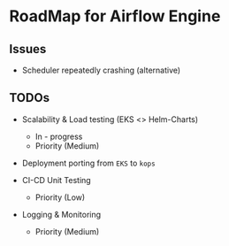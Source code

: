 #  RoadMap for Airflow Engine


## Issues
*   Scheduler repeatedly crashing (alternative) 


## TODOs

*   Scalability & Load testing (EKS <> Helm-Charts)
    *   In - progress
    *   Priority (Medium)

*   Deployment porting from `EKS` to `kops`

*   CI-CD Unit Testing
    *   Priority (Low)
    
*   Logging & Monitoring
    *   Priority (Medium)
